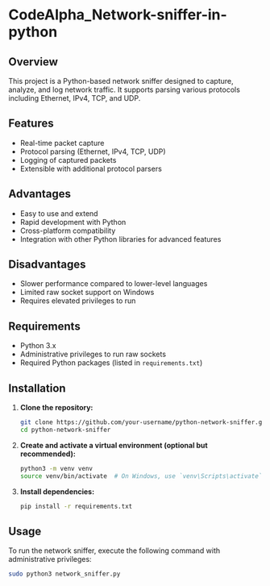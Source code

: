 # CodeAlpha_Network-sniffer-in-python

## Overview
This project is a Python-based network sniffer designed to capture, analyze, and log network traffic. It supports parsing various protocols including Ethernet, IPv4, TCP, and UDP.

## Features
- Real-time packet capture
- Protocol parsing (Ethernet, IPv4, TCP, UDP)
- Logging of captured packets
- Extensible with additional protocol parsers

## Advantages
- Easy to use and extend
- Rapid development with Python
- Cross-platform compatibility
- Integration with other Python libraries for advanced features

## Disadvantages
- Slower performance compared to lower-level languages
- Limited raw socket support on Windows
- Requires elevated privileges to run

## Requirements
- Python 3.x
- Administrative privileges to run raw sockets
- Required Python packages (listed in `requirements.txt`)

## Installation
1. **Clone the repository:**
    ```bash
    git clone https://github.com/your-username/python-network-sniffer.git
    cd python-network-sniffer
    ```

2. **Create and activate a virtual environment (optional but recommended):**
    ```bash
    python3 -m venv venv
    source venv/bin/activate  # On Windows, use `venv\Scripts\activate`
    ```

3. **Install dependencies:**
    ```bash
    pip install -r requirements.txt
    ```

## Usage
To run the network sniffer, execute the following command with administrative privileges:
```bash
sudo python3 network_sniffer.py
